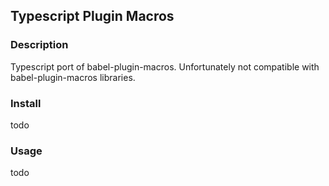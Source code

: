 ## Typescript Plugin Macros

### Description
Typescript port of babel-plugin-macros. Unfortunately not compatible with babel-plugin-macros libraries.

### Install
todo

### Usage
todo
